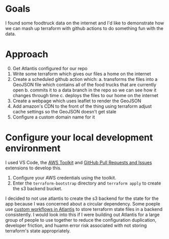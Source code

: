 # Goals

I found some foodtruck data on the internet and I'd like to demonstrate how we can mash up terraform with github actions to do something fun with the data.

# Approach

0. Get Atlantis configured for our repo
1. Write some terraform which gives our files a home on the internet
2. Create a scheduled github action which:
    a. transforms the files into a GeoJSON file which contains all of the food trucks that are currently open 
    b. commits it to a data branch in the repo so we can see how it changes through time
    c. deploys the files to our home on the internet
3. Create a webpage which uses leaflet to render the GeoJSON
4. Add amazon's CDN to the front of the thing using terraform adjust cache settings so the GeoJSON doesn't get stale
5. Configure a custom domain name for it

# Configure your local development environment

I used VS Code, the [AWS Toolkit](https://aws.amazon.com/visualstudiocode/) and [GitHub Pull Requests and Issues](https://marketplace.visualstudio.com/items?itemName=GitHub.vscode-pull-request-github) extensions to develop this.  
1.  Configure your AWS credentials using the toolkit.  
2.  Enter the `terraform-bootstrap` directory and `terraform apply` to create the s3 backend bucket.  

I decided to not use atlantis to create the s3 backend for the state for the app because I was concerned about a circular dependency.  Some poeple use [custom workflows in Atlantis](https://www.runatlantis.io/docs/custom-workflows.html#use-cases) to store terraform state files in a backend consistently.  I would look into this if I were building out Atlantis for a large group of people to use together to reduce the configuration duplication, developer friction, and huamn error risk associated with not storing terraform's state appropriately.
